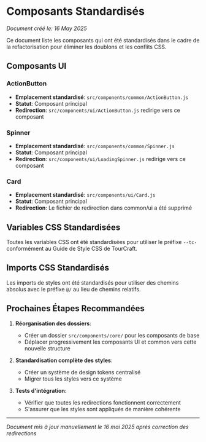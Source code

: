 # Composants Standardisés

*Document créé le: 16 May 2025*

Ce document liste les composants qui ont été standardisés dans le cadre de la refactorisation pour éliminer les doublons et les conflits CSS.

## Composants UI

### ActionButton
- **Emplacement standardisé**: `src/components/common/ActionButton.js`
- **Statut**: Composant principal
- **Redirection**: `src/components/ui/ActionButton.js` redirige vers ce composant

### Spinner
- **Emplacement standardisé**: `src/components/common/Spinner.js`
- **Statut**: Composant principal
- **Redirection**: `src/components/ui/LoadingSpinner.js` redirige vers ce composant

### Card
- **Emplacement standardisé**: `src/components/ui/Card.js`
- **Statut**: Composant principal
- **Redirection**: Le fichier de redirection dans common/ui a été supprimé

## Variables CSS Standardisées

Toutes les variables CSS ont été standardisées pour utiliser le préfixe `--tc-` conformément au Guide de Style CSS de TourCraft.

## Imports CSS Standardisés

Les imports de styles ont été standardisés pour utiliser des chemins absolus avec le préfixe `@/` au lieu de chemins relatifs.

## Prochaines Étapes Recommandées

1. **Réorganisation des dossiers**:
   - Créer un dossier `src/components/core/` pour les composants de base
   - Déplacer progressivement les composants UI et common vers cette nouvelle structure

2. **Standardisation complète des styles**:
   - Créer un système de design tokens centralisé
   - Migrer tous les styles vers ce système

3. **Tests d'intégration**:
   - Vérifier que toutes les redirections fonctionnent correctement
   - S'assurer que les styles sont appliqués de manière cohérente

---

*Document mis à jour manuellement le 16 mai 2025 après correction des redirections*
